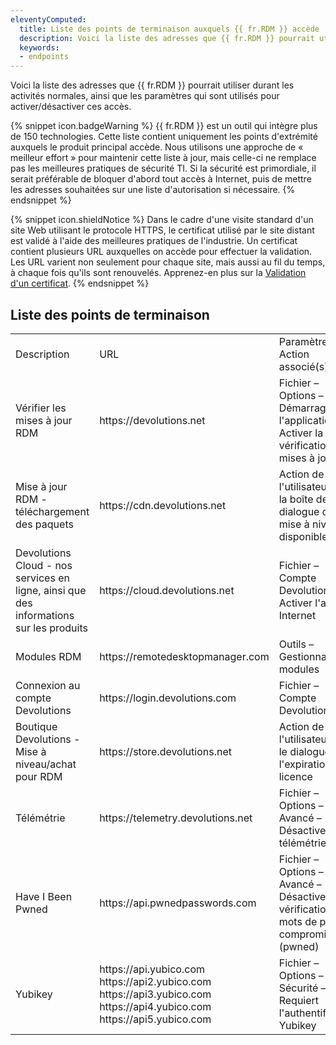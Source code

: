 ```yaml
---
eleventyComputed:
  title: Liste des points de terminaison auxquels {{ fr.RDM }} accède
  description: Voici la liste des adresses que {{ fr.RDM }} pourrait utiliser durant les activités normales, ainsi que les paramètres qui sont utilisés pour activer/désactiver ces accès.
  keywords: 
  - endpoints
---
```

Voici la liste des adresses que {{ fr.RDM }} pourrait utiliser durant les activités normales, ainsi que les paramètres qui sont utilisés pour activer/désactiver ces accès.  

{% snippet icon.badgeWarning %}
{{ fr.RDM }} est un outil qui intègre plus de 150 technologies. Cette liste contient uniquement les points d'extrémité auxquels le produit principal accède. Nous utilisons une approche de « meilleur effort » pour maintenir cette liste à jour, mais celle-ci ne remplace pas les meilleures pratiques de sécurité TI. Si la sécurité est primordiale, il serait préférable de bloquer d'abord tout accès à Internet, puis de mettre les adresses souhaitées sur une liste d'autorisation si nécessaire.
{% endsnippet %}  

{% snippet icon.shieldNotice %}
Dans le cadre d'une visite standard d'un site Web utilisant le protocole HTTPS, le certificat utilisé par le site distant est validé à l'aide des meilleures pratiques de l'industrie. Un certificat contient plusieurs URL auxquelles on accède pour effectuer la validation. Les URL varient non seulement pour chaque site, mais aussi au fil du temps, à chaque fois qu'ils sont renouvelés. Apprenez-en plus sur la [Validation d'un certificat](/kb/remote-desktop-manager/knowledge-base/certificate-validation).
{% endsnippet %}  

## Liste des points de terminaison

<table>
	<tr>
		<td>
Description
		</td>
		<td>
URL
		</td>
		<td>
Paramètre(s) / Action associé(s)
		</td>
	</tr>
	<tr>
		<td>
Vérifier les mises à jour RDM
		</td>
		<td>
https<area>://devolutions.net
		</td>
		<td>
Fichier – Options – Démarrage de l'application – Activer la vérification des mises à jour
		</td>
	</tr>
	<tr>
		<td>
Mise à jour RDM - téléchargement des paquets
		</td>
		<td>
https<area>://cdn.devolutions.net
		</td>
		<td>
Action de l'utilisateur dans la boîte de dialogue de mise à niveau disponible
		</td>
	</tr>
	<tr>
		<td>
Devolutions Cloud - nos services en ligne, ainsi que des informations sur les produits
		</td>
		<td>
https<area>://cloud.devolutions.net
		</td>
		<td>
Fichier – Compte Devolutions<br>
Activer l'accès à Internet<br>
		</td>
	</tr>
	<tr>
		<td>
Modules RDM
		</td>
		<td>
https<area>://remotedesktopmanager.com
		</td>
		<td>
Outils – Gestionnaire de modules
		</td>
	</tr>
	<tr>
		<td>
Connexion au compte Devolutions
		</td>
		<td>
https<area>://login.devolutions.com
		</td>
		<td>
Fichier – Compte Devolutions
		</td>
	</tr>
	<tr>
		<td>
Boutique Devolutions - Mise à niveau/achat pour RDM
		</td>
		<td>
https<area>://store.devolutions.net
		</td>
		<td>
Action de l'utilisateur dans le dialogue sur l'expiration de la licence
		</td>
	</tr>
	<tr>
		<td>
Télémétrie
		</td>
		<td>
https<area>://telemetry.devolutions.net
		</td>
		<td>
Fichier – Options – Avancé – Désactiver la télémétrie
		</td>
	</tr>
	<tr>
		<td>
Have I Been Pwned
		</td>
		<td>
https<area>://api.pwnedpasswords.com
		</td>
		<td>
Fichier – Options – Avancé – Désactiver la vérification de mots de passe compromis (pwned)
		</td>
	</tr>
	<tr>
		<td>
Yubikey
		</td>
		<td>
https<area>://api.yubico.com<br>
https<area>://api2.yubico.com<br>
https<area>://api3.yubico.com<br>
https<area>://api4.yubico.com<br>
https<area>://api5.yubico.com<br>
		</td>
		<td>
Fichier – Options – Sécurité – Requiert l'authentification Yubikey
		</td>
	</tr>
</table>
